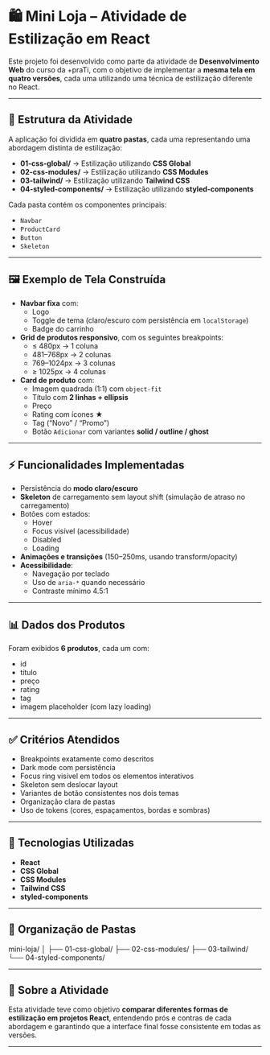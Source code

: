 # 🛍️ Mini Loja – Atividade de Estilização em React

Este projeto foi desenvolvido como parte da atividade de **Desenvolvimento Web** do curso da +praTi, com o objetivo de implementar a **mesma tela em quatro versões**, cada uma utilizando uma técnica de estilização diferente no React.

---

## 📌 Estrutura da Atividade

A aplicação foi dividida em **quatro pastas**, cada uma representando uma abordagem distinta de estilização:

- **01-css-global/** → Estilização utilizando **CSS Global**
- **02-css-modules/** → Estilização utilizando **CSS Modules**
- **03-tailwind/** → Estilização utilizando **Tailwind CSS**
- **04-styled-components/** → Estilização utilizando **styled-components**

Cada pasta contém os componentes principais:

- `Navbar`
- `ProductCard`
- `Button`
- `Skeleton`

---

## 🖼️ Exemplo de Tela Construída

- **Navbar fixa** com:
  - Logo
  - Toggle de tema (claro/escuro com persistência em `localStorage`)
  - Badge do carrinho
- **Grid de produtos responsivo**, com os seguintes breakpoints:
  - ≤ 480px → 1 coluna
  - 481–768px → 2 colunas
  - 769–1024px → 3 colunas
  - ≥ 1025px → 4 colunas
- **Card de produto** com:
  - Imagem quadrada (1:1) com `object-fit`
  - Título com **2 linhas + ellipsis**
  - Preço
  - Rating com ícones ★
  - Tag (“Novo” / “Promo”)
  - Botão `Adicionar` com variantes **solid / outline / ghost**

---

## ⚡ Funcionalidades Implementadas

- Persistência do **modo claro/escuro**
- **Skeleton** de carregamento sem layout shift (simulação de atraso no carregamento)
- Botões com estados:
  - Hover
  - Focus visível (acessibilidade)
  - Disabled
  - Loading
- **Animações e transições** (150–250ms, usando transform/opacity)
- **Acessibilidade**:
  - Navegação por teclado
  - Uso de `aria-*` quando necessário
  - Contraste mínimo 4.5:1

---

## 📊 Dados dos Produtos

Foram exibidos **6 produtos**, cada um com:

- id
- título
- preço
- rating
- tag
- imagem placeholder (com lazy loading)

---

## ✅ Critérios Atendidos

- Breakpoints exatamente como descritos
- Dark mode com persistência
- Focus ring visível em todos os elementos interativos
- Skeleton sem deslocar layout
- Variantes de botão consistentes nos dois temas
- Organização clara de pastas
- Uso de tokens (cores, espaçamentos, bordas e sombras)

---

## 🚀 Tecnologias Utilizadas

- **React**
- **CSS Global**
- **CSS Modules**
- **Tailwind CSS**
- **styled-components**

---

## 📂 Organização de Pastas

mini-loja/
│
├── 01-css-global/
├── 02-css-modules/
├── 03-tailwind/
└── 04-styled-components/

---

## 📖 Sobre a Atividade

Esta atividade teve como objetivo **comparar diferentes formas de estilização em projetos React**, entendendo prós e contras de cada abordagem e garantindo que a interface final fosse consistente em todas as versões.

---
